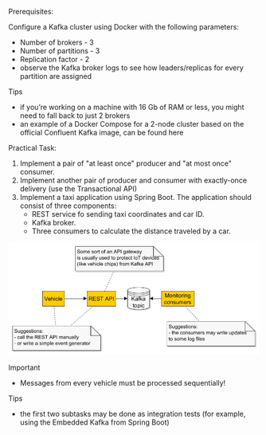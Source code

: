 Prerequisites:

Configure a Kafka cluster using Docker with the following parameters: 
* Number of brokers - 3 
* Number of partitions - 3 
* Replication factor - 2 
* observe the Kafka broker logs to see how leaders/replicas for every partition are assigned

Tips
* if you’re working on a machine with 16 Gb of RAM or less, you might need to fall back to just 2 brokers
* an example of a Docker Compose for a 2-node cluster based on the official Confluent Kafka image, can be found here

Practical Task:
1. Implement a pair of "at least once" producer and "at most once" consumer.
2. Implement another pair of producer and consumer with exactly-once delivery (use the Transactional API)
3. Implement a taxi application using Spring Boot. The application should consist of three components:
   * REST service fo sending taxi coordinates and car ID.
   * Kafka broker. 
   * Three consumers to calculate the distance traveled by a car.

![img.png](img.png)

Important
* Messages from every vehicle must be processed sequentially!

Tips
* the first two subtasks may be done as integration tests (for example, using the Embedded Kafka from Spring Boot)